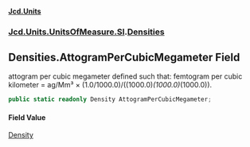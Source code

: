 #### [Jcd.Units](index.md 'index')
### [Jcd.Units.UnitsOfMeasure.SI](Jcd.Units.UnitsOfMeasure.SI.md 'Jcd.Units.UnitsOfMeasure.SI').[Densities](Densities.md 'Jcd.Units.UnitsOfMeasure.SI.Densities')

## Densities.AttogramPerCubicMegameter Field

attogram per cubic megameter defined such that: femtogram per cubic kilometer = ag/Mm³ × (1.0/1000.0)/((1000.0)*(1000.0)*(1000.0)).

```csharp
public static readonly Density AttogramPerCubicMegameter;
```

#### Field Value
[Density](Density.md 'Jcd.Units.UnitTypes.Density')